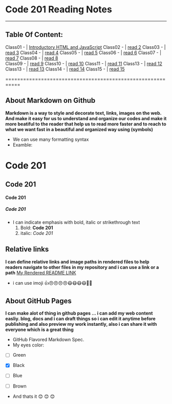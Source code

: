 # Code 201 Reading Notes
------------------------

## Table Of Content:
Class01 -  | [Introductory HTML and JavaScript](https://omarxzain.github.io/reading-notes/class-01)
Class02 -  | [read 2]()
Class03 -  | [read 3]()
Class04 -  | [read 4]()
Class05 -  | [read 5]()
Class06 -  | [read 6]()
Class07 -  | [read 7]()
Class08 -  | [read 8]()   
Class09 -  | [read 9]()
Class10 -  | [read 10]()
Class11 -  | [read 11]()
Class13 -  | [read 12]() 
Class13 -  | [read 13]()
Class14 -  | [read 14]()
Class15 -  | [read 15]()




===========================================================

## About Markdown on Github
**Markdown is a way to style and decorate text, links, images on the web.
And make it easy for us to understand and organize our codes and make it more beatiful to the reader that help us to read more faster and to reach to what we want fast in a beautiful and organized way using (symbols)**

- We can use many formatting syntax
- Examble:
# Code 201 
## Code 201
#### Code 201
##### Code 201

- I can indicate emphasis with bold, italic or strikethrough text
  1. Bold:  **Code 201**
  2. italic:  *Code 201*


## Relative links
__I can define relative links and image paths in rendered files to help readers navigate to other files in my repository
and i can use a link or a path__
[My Rendered README LINK](https://github.com/omarXzain/reading-notes/blob/master/README.md)

- i can use imoji
 :+1::angry::angry::angry::angry::mask::mask::mask::mask::new_moon_with_face::cherries:
 
 ## About GitHub Pages
 **I can make alot of thing in github pages ... i can add my web content easliy.  blog, docs and i can draft things so i can edit it anytime before publishing and also preview my work instantly, also i can share it with everyone which is a great thing**
 
 - GitHub Flavored Markdown Spec.
- My eyes color:
 - [ ] Green
- [x] Black
- [ ] Blue
- [ ] Brown




- And thats it :blush: :blush: :blush:
